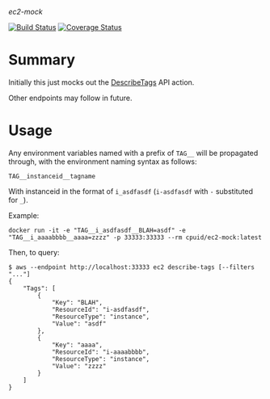 *ec2-mock*

[![Build Status](https://travis-ci.org/CpuID/ec2-mock.svg?branch=master)](https://travis-ci.org/CpuID/ec2-mock) [![Coverage Status](https://coveralls.io/repos/github/CpuID/ec2-mock/badge.svg?branch=master)](https://coveralls.io/github/CpuID/ec2-mock?branch=master)

# Summary

Initially this just mocks out the [DescribeTags](https://docs.aws.amazon.com/AWSEC2/latest/APIReference/API_DescribeTags.html) API action.

Other endpoints may follow in future.

# Usage

Any environment variables named with a prefix of `TAG__` will be propagated through, with the environment naming syntax as follows:

`TAG__instanceid__tagname`

With instanceid in the format of `i_asdfasdf` (`i-asdfasdf` with `-` substituted for `_`).

Example:

```
docker run -it -e "TAG__i_asdfasdf__BLAH=asdf" -e "TAG__i_aaaabbbb__aaaa=zzzz" -p 33333:33333 --rm cpuid/ec2-mock:latest
```

Then, to query:

```
$ aws --endpoint http://localhost:33333 ec2 describe-tags [--filters "..."]
{
    "Tags": [
        {
            "Key": "BLAH",
            "ResourceId": "i-asdfasdf",
            "ResourceType": "instance",
            "Value": "asdf"
        },
        {
            "Key": "aaaa",
            "ResourceId": "i-aaaabbbb",
            "ResourceType": "instance",
            "Value": "zzzz"
        }
    ]
}
```
